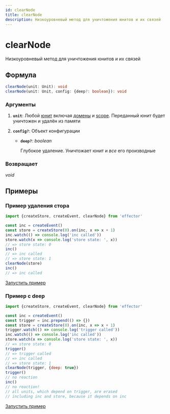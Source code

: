 ```yaml
---
id: clearNode
title: clearNode
description: Низкоуровневый метод для уничтожения юнитов и их связей
---
```


# clearNode

Низкоуровневый метод для уничтожения юнитов и их связей

## Формула

```ts
clearNode(unit: Unit): void
clearNode(unit: Unit, config: {deep?: boolean}): void
```

### Аргументы

1. **`unit`**: Любой [юнит](../../glossary.md#unit) включая [домены](./Domain.md) и [scope](./Scope.md). Переданный юнит будет уничтожен и удалён из памяти
2. **`config?`**: Объект конфигурации

   - **`deep?`**: _boolean_

     Глубокое удаление. Уничтожает юнит и _все_ его производные

### Возвращает

_void_

## Примеры

### Пример удаления стора

```js
import {createStore, createEvent, clearNode} from 'effector'

const inc = createEvent()
const store = createStore(0).on(inc, x => x + 1)
inc.watch(() => console.log('inc called'))
store.watch(x => console.log('store state: ', x))
// => store state: 0
inc()
// => inc called
// => store state: 1
clearNode(store)
inc()
// => inc called
```

[Запустить пример](https://share.effector.dev/WjuSl6aN)

### Пример с deep

```js
import {createStore, createEvent, clearNode} from 'effector'

const inc = createEvent()
const trigger = inc.prepend(() => {})
const store = createStore(0).on(inc, x => x + 1)
trigger.watch(() => console.log('trigger called'))
inc.watch(() => console.log('inc called'))
store.watch(x => console.log('store state: ', x))
// => store state: 0
trigger()
// => trigger called
// => inc called
// => store state: 1
clearNode(trigger, {deep: true})
trigger()
// no reaction
inc()
// no reaction!
// all units, which depend on trigger, are erased
// including inc and store, because it depends on inc
```

[Запустить пример](https://share.effector.dev/EkETZtKI)
